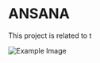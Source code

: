 # ANSANA

This project is related to t


![Example Image]([images/example.jpg](https://github.com/ANSANA-2/ANSANA/blob/main/Logo.png)https://github.com/ANSANA-2/ANSANA/blob/main/Logo.png)
